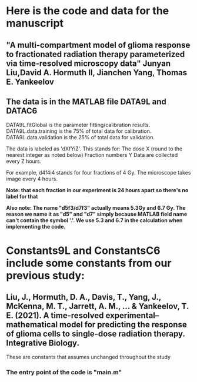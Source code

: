 # Here is the code and data for the manuscript

## "A multi-compartment model of glioma response to fractionated radiation therapy parameterized via time-resolved microscopy data" Junyan Liu,David A. Hormuth II, Jianchen Yang, Thomas E. Yankeelov

## The data is in the MATLAB file DATA9L and DATAC6

DATA9L.fitGlobal is the parameter fitting/calibration results.
DATA9L.data.training is the 75% of total data for calibration.
DATA9L.data.validation is the 25% of total data for validation.

The data is labeled as 'dXfYiZ'. This stands for:
The dose X (round to the nearest integer as noted below)
Fraction numbers Y
Data are collected every Z hours.

For example, d4f4i4 stands for four fractions of 4 Gy. The microscope takes image every 4 hours.

**Note: that each fraction in our experiment is 24 hours apart so there's no label for that**

**Also note: The name "d5f3/d7f3" actually means 5.3Gy and 6.7 Gy. The reason we name it as "d5" and "d7" simply because MATLAB field name can't contain the symbol '.'. We use 5.3 and 6.7 in the calculation when implementing the code.**

# Constants9L and ConstantsC6 include some constants from our previous study:

## Liu, J., Hormuth, D. A., Davis, T., Yang, J., McKenna, M. T., Jarrett, A. M., ... & Yankeelov, T. E. (2021). A time-resolved experimental–mathematical model for predicting the response of glioma cells to single-dose radiation therapy. Integrative Biology.

These are constants that assumes unchanged throughout the study

### The entry point of the code is "main.m"
